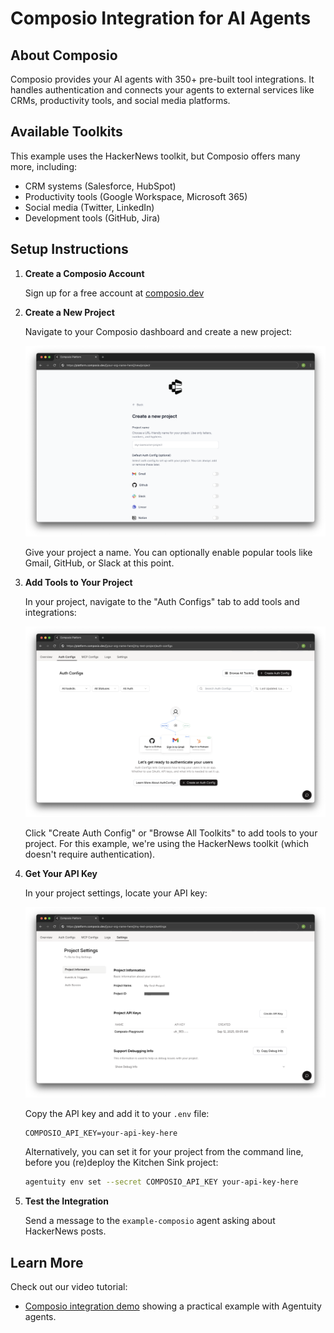 # Composio Integration for AI Agents

## About Composio

Composio provides your AI agents with 350+ pre-built tool integrations. It handles authentication and connects your agents to external services like CRMs, productivity tools, and social media platforms.

## Available Toolkits

This example uses the HackerNews toolkit, but Composio offers many more, including:
- CRM systems (Salesforce, HubSpot)
- Productivity tools (Google Workspace, Microsoft 365)
- Social media (Twitter, LinkedIn)
- Development tools (GitHub, Jira)

## Setup Instructions

1. **Create a Composio Account**
   
   Sign up for a free account at [composio.dev](https://composio.dev)

2. **Create a New Project**
   
   Navigate to your Composio dashboard and create a new project:
   
   ![Composio dashboard showing Create Project button](/.github/example-composio/composio-setup-1-create-project.png)
   
   Give your project a name. You can optionally enable popular tools like Gmail, GitHub, or Slack at this point.

3. **Add Tools to Your Project**
   
   In your project, navigate to the "Auth Configs" tab to add tools and integrations:
   
   ![Composio Auth Configs interface](/.github/example-composio/composio-setup-3-auth-configs.png)
   
   Click "Create Auth Config" or "Browse All Toolkits" to add tools to your project. For this example, we're using the HackerNews toolkit (which doesn't require authentication).

4. **Get Your API Key**
   
   In your project settings, locate your API key:
   
   ![Composio project settings showing API key](/.github/example-composio/composio-setup-2-api-key.png)
   
   Copy the API key and add it to your `.env` file:
   ```
   COMPOSIO_API_KEY=your-api-key-here
   ```
   
   Alternatively, you can set it for your project from the command line, before you (re)deploy the Kitchen Sink project:
   ```bash
   agentuity env set --secret COMPOSIO_API_KEY your-api-key-here
   ```

5. **Test the Integration**
   
   Send a message to the `example-composio` agent asking about HackerNews posts.

## Learn More
Check out our video tutorial:
- [Composio integration demo](https://youtu.be/WUkB9jjqV_4?t=187) showing a practical example with Agentuity agents.

